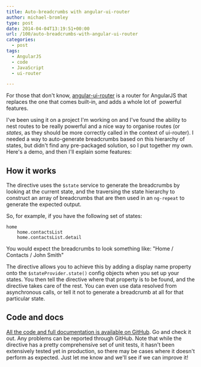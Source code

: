 ```yaml
---
title: Auto-breadcrumbs with angular-ui-router
author: michael-bromley
type: post
date: 2014-04-04T13:19:51+00:00
url: /100/auto-breadcrumbs-with-angular-ui-router
categories:
  - post
tags:
  - AngularJS
  - code
  - JavaScript
  - ui-router

---
```

For those that don't know, [angular-ui-router](https://github.com/angular-ui/ui-router) is a router for AngularJS that replaces the one that comes built-in, and adds a whole lot of  powerful features.

I've been using it on a project I'm working on and I've found the ability to nest routes to be really powerful and a nice way to organise routes (or _states_, as they should be more correctly called in the context of ui-router). I needed a way to auto-generate breadcrumbs based on this hierarchy of states, but didn't find any pre-packaged solution, so I put together my own. Here's a demo, and then I'll explain some features:

## How it works

The directive uses the `$state` service to generate the breadcrumbs by looking at the current state, and the traversing the state hierarchy to construct an array of breadcrumbs that are then used in an `ng-repeat` to generate the expected output.

So, for example, if you have the following set of states:

```Text
home
    home.contactsList
    home.contactsList.detail
```

You would expect the breadcrumbs to look something like: "Home / Contacts / John Smith"

The directive allows you to achieve this by adding a display name property onto the `$stateProvider.state()` config objects when you set up your states. You then tell the directive where that property is to be found, and the directive takes care of the rest. You can even use data resolved from asynchronous calls, or tell it not to generate a breadcrumb at all for that particular state.

## Code and docs

[All the code and full documentation is available on GitHub](https://github.com/michaelbromley/angularUtils/tree/master/src/directives/uiBreadcrumbs). Go and check it out. Any problems can be reported through GitHub. Note that while the directive has a pretty comprehensive set of unit tests, it hasn't been extensively tested yet in production, so there may be cases where it doesn't perform as expected. Just let me know and we'll see if we can improve it!